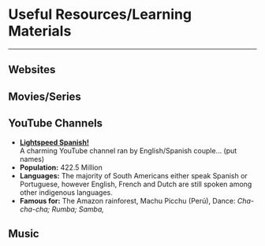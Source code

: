 <h1>Useful Resources/Learning Materials</h1>

<hr>

<h2>Websites</h2>

<h2>Movies/Series</h2>

<h2>YouTube Channels</h2>

<ul style="font-weight: bold;">
  <li><a href="https://www.youtube.com/user/LightSpeedSpanish">Lightspeed Spanish!</a><br><span style="font-weight: normal;"> A charming YouTube channel ran by English/Spanish couple... (put names)</span></li>
  <li>Population:<span style="font-weight: normal;"> 422.5 Million</span></li>
  <li>Languages:<span style="font-weight: normal;"> The majority of South Americans either speak Spanish or Portuguese, however English, French and Dutch are still spoken among other indigenous languages.</span></li>
  <li>Famous for:<span style="font-weight: normal;"> The Amazon rainforest, Machu Picchu (Perú), Dance: <i>Cha-cha-cha; Rumba; Samba,</i></span></li>
</ul>

<h2>Music</h2>
